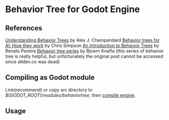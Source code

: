 # Behavior Tree for Godot Engine
## References
[Understanding Behavior Trees](http://aigamedev.com/open/article/bt-overview/) by Alex J. Champandard
[Behavior trees for AI: How they work](http://www.gamasutra.com/blogs/ChrisSimpson/20140717/221339/Behavior_trees_for_AI_How_they_work.php) by Chris Simpson
[An Introduction to Behavior Trees](http://guineashots.com/2014/07/25/an-introduction-to-behavior-trees-part-1/) by Renato Pereira
[Behavior tree series](http://web.archive.org/web/20140723035304/http://www.altdev.co/2011/02/24/introduction-to-behavior-trees/) by Bjoern Knafla (this series of behavior tree is really helpful, but unfortunately the original post cannot be accessed since altdev.co was dead)

## Compiling as Godot module
Link(recommend) or copy *src* directory to *$(GODOT_ROOT)/modules/behaviortree*, then [compile engine](https://github.com/okamstudio/godot/wiki/advanced#compiling--running).

## Usage
